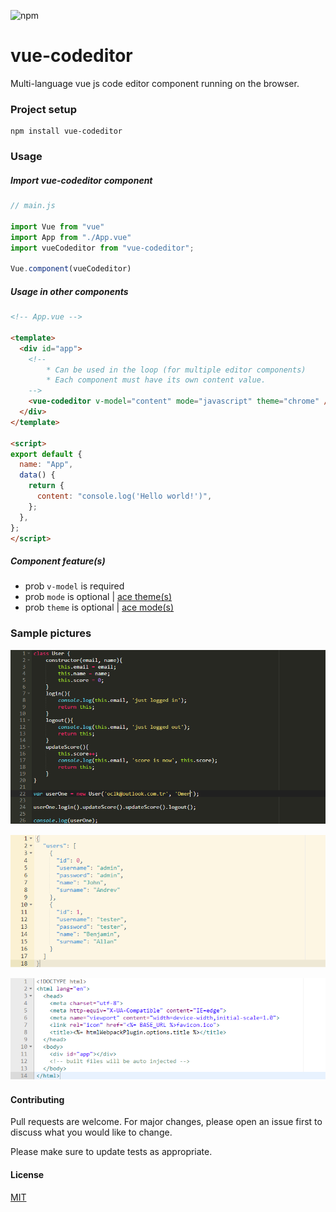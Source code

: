 ![npm](https://img.shields.io/npm/v/vue-codeditor)

# vue-codeditor

Multi-language vue js code editor component running on the browser.

### Project setup
```
npm install vue-codeditor
```

### Usage
##### Import vue-codeditor component
```javascript
// main.js

import Vue from "vue"
import App from "./App.vue"
import vueCodeditor from "vue-codeditor";

Vue.component(vueCodeditor)
```
##### Usage in other components
```html
<!-- App.vue -->

<template>
  <div id="app">
    <!-- 
        * Can be used in the loop (for multiple editor components)
        * Each component must have its own content value.
    -->
    <vue-codeditor v-model="content" mode="javascript" theme="chrome" />
  </div>
</template>

<script>
export default {
  name: "App",
  data() {
    return {
      content: "console.log('Hello world!')",
    };
  },
};
</script>
```
##### Component feature(s)

* prob ```v-model``` is required
* prob ```mode``` is optional | [ace theme(s)](https://github.com/ajaxorg/ace/tree/master/lib/ace/theme)
* prob ```theme``` is optional | [ace mode(s)](https://github.com/ajaxorg/ace/tree/master/lib/ace/mode)

### Sample pictures

![codedit_1](images/codedit_1.PNG)

![codedit_2](images/codedit_2.PNG)

![codedit_3](images/codedit_3.PNG)


#### Contributing
Pull requests are welcome. For major changes, please open an issue first to discuss what you would like to change.

Please make sure to update tests as appropriate.

#### License
[MIT](https://choosealicense.com/licenses/mit/)